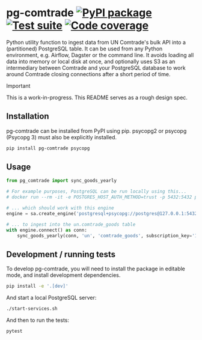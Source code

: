 # pg-comtrade [![PyPI package](https://img.shields.io/pypi/v/pg-comtrade?label=PyPI%20package)](https://pypi.org/project/pg-comtrade/) [![Test suite](https://img.shields.io/github/actions/workflow/status/uktrade/pg-comtrade/test.yaml?label=Test%20suite)](https://github.com/uktrade/pg-comtrade/actions/workflows/test.yaml) [![Code coverage](https://img.shields.io/codecov/c/github/uktrade/pg-comtrade?label=Code%20coverage)](https://app.codecov.io/gh/uktrade/pg-comtrade)

Python utility function to ingest data from UN Comtrade's bulk API into a (partitioned) PostgreSQL table. It can be used from any Python environment, e.g. Airflow, Dagster or the command line. It avoids loading all data into memory or local disk at once, and optionally uses S3 as an intermediary between Comtrade and your PostgreSQL database to work around Comtrade closing connections after a short period of time.

> [!IMPORTANT]
> This is a work-in-progress. This README serves as a rough design spec.

## Installation

pg-comtrade can be installed from PyPI using pip. psycopg2 or psycopg (Psycopg 3) must also be explicitly installed.

```bash
pip install pg-comtrade psycopg
```


## Usage

```python
from pg_comtrade import sync_goods_yearly

# For example purposes, PostgreSQL can be run locally using this...
# docker run --rm -it -e POSTGRES_HOST_AUTH_METHOD=trust -p 5432:5432 postgres

# ... which should work with this engine
engine = sa.create_engine('postgresql+psycopg://postgres@127.0.0.1:5432/')

# ... to ingest into the un.comtrade_goods table
with engine.connect() as conn:
    sync_goods_yearly(conn, 'un', 'comtrade_goods', subscription_key='123456abcdef')
```

## Development / running tests

To develop pg-comtrade, you will need to install the package in editable mode, and install development dependencies.

```bash
pip install -e '.[dev]'
```

And start a local PostgreSQL server:
```bash
./start-services.sh
```

And then to run the tests:

```bash
pytest
```

